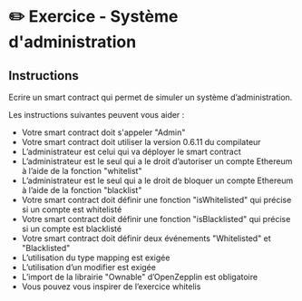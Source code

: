 # ✏️ Exercice - Système d'administration

## Instructions

Ecrire un smart contract qui permet de simuler un système d’administration.

Les instructions suivantes peuvent vous aider :

- Votre smart contract doit s'appeler "Admin"
- Votre smart contract doit utiliser la version 0.6.11 du compilateur
- L’administrateur est celui qui va déployer le smart contract
- L’administrateur est le seul qui a le droit d’autoriser un compte Ethereum à l’aide de la fonction "whitelist"
- L’administrateur est le seul qui a le droit de bloquer un compte Ethereum à l’aide de la fonction "blacklist"
- Votre smart contract doit définir une fonction "isWhitelisted" qui précise si un compte est whitelisté
- Votre smart contract doit définir une fonction "isBlacklisted" qui précise si un compte est blacklisté
- Votre smart contract doit définir deux événements "Whitelisted" et "Blacklisted"
- L’utilisation du type mapping est exigée
- L’utilisation d’un modifier est exigée
- L’import de la librairie "Ownable" d’OpenZepplin est obligatoire
- Vous pouvez vous inspirer de l’exercice whitelis
